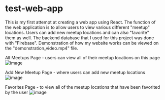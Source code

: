 # test-web-app
This is my first attempt at creating a web app using React. The function of the web application is to allow users to view various different "meetup" locations. Users can add new meetup locations and can also "favorite" them as well. The backend database that I used for this project was done with "Firebase". Demonstration of how my website works can be viewed on the "demonstration_video.mp4" file. 

All Meetups Page - users can view all of their meetup locations on this page
![image](https://user-images.githubusercontent.com/62534493/170402185-3dbd7a67-e12a-4ce9-81a3-58bfa555ad72.png)

Add New Meetup Page - where users can add new meetup locations
![image](https://user-images.githubusercontent.com/62534493/170402346-9d06d267-2d4c-49b6-bcd2-3bdd5fe7db5d.png)

Favorites Page - to view all of the meetup locations that have been favorited by the user
![image](https://user-images.githubusercontent.com/62534493/170402536-75d5126e-6512-43e8-bf98-3754da0dc238.png)
